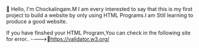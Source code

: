 👋 Hello, I'm Chockalingam.M
I am every interested to say that this is my first project to build a website by only using HTML Programs.I am Still learning to produce a good website.

If you have finshed your HTML Program,You can check in the following site for error..
---->🔗https://validator.w3.org/
